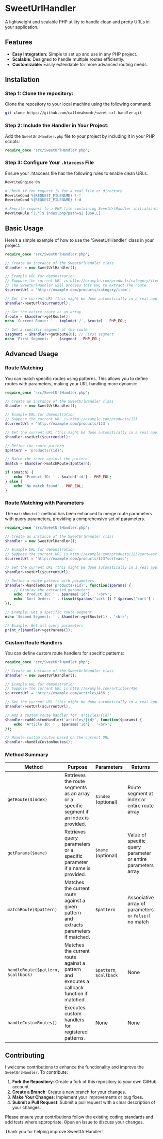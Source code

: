 ![[](frame_generic)](https://github.com/callmeahmedr/sweet-url-handler/blob/e52046ace9deea94607d8d3c1b0a8940164481eb/docs/frame_generic.png)

# SweetUrlHandler

A lightweight and scalable PHP utility to handle clean and pretty URLs in your application.

## Features

- **Easy Integration:** Simple to set up and use in any PHP project.
- **Scalable:** Designed to handle multiple routes efficiently.
- **Customizable:** Easily extendable for more advanced routing needs.

## Installation

### Step 1: Clone the repository:
Clone the repository to your local machine using the following command:
```bash
git clone https://github.com/callmeahmedr/sweet-url-handler.git
```

### Step 2: Include the Handler in Your Project:
Add the `SweetUrlHandler.php` file to your project by including it in your PHP scripts:
```php
require_once 'src/SweetUrlHandler.php';
```

### Step 3: Configure Your `.htaccess` File
Ensure your .htaccess file has the following rules to enable clean URLs:
```apache
RewriteEngine On

# Check if the request is for a real file or directory
RewriteCond %{REQUEST_FILENAME} !-f
RewriteCond %{REQUEST_FILENAME} !-d

# Rewrite request to a PHP file containing SweetUrlHandler initialization (by default it's index.php)
RewriteRule ^(.*)$ index.php?path=$1 [QSA,L]
```

## Basic Usage
Here’s a simple example of how to use the 'SweetUrlHandler' class in your project:
```php
require_once 'src/SweetUrlHandler.php';

// Create an instance of the SweetUrlHandler class
$handler = new SweetUrlHandler();

// Example URL for demonstration
// Suppose the current URL is http://example.com/products/category/item
// The SweetUrlHandler will process this URL to extract the route
$currentUrl = 'http://example.com/products/category/item';

// Set the current URL (this might be done automatically in a real application)
$handler->setUrl($currentUrl);

// Get the entire route as an array
$route = $handler->getRoute();
echo 'Current Route: ' . implode('/', $route) . PHP_EOL;

// Get a specific segment of the route
$segment = $handler->getRoute(0); // First segment
echo 'First Segment: ' . $segment . PHP_EOL;
```

## Advanced Usage
### Route Matching
You can match specific routes using patterns. This allows you to define routes with parameters, making your URL handling more dynamic:
```php
require_once 'src/SweetUrlHandler.php';

// Create an instance of the SweetUrlHandler class
$handler = new SweetUrlHandler();

// Example URL for demonstration
// Suppose the current URL is http://example.com/products/123
$currentUrl = 'http://example.com/products/123';

// Set the current URL (this might be done automatically in a real application)
$handler->setUrl($currentUrl);

// Define the route pattern
$pattern = 'products/{id}';

// Match the route against the pattern
$match = $handler->matchRoute($pattern);

if ($match) {
    echo 'Product ID: ' . $match['id'] . PHP_EOL;
} else {
    echo 'No match found' . PHP_EOL;
}
```

### Route Matching with Parameters
The `matchRoute()` method has been enhanced to merge route parameters with query parameters, providing a comprehensive set of parameters.
```php
require_once 'src/SweetUrlHandler.php';

// Create an instance of the SweetUrlHandler class
$handler = new SweetUrlHandler();

// Example URL for demonstration
// Suppose the current URL is http://example.com/products/123?sort=asc
$currentUrl = 'http://example.com/products/123?sort=asc';

// Set the current URL (this might be done automatically in a real application)
$handler->setUrl($currentUrl);

// Define a route pattern with parameters
$handler->handleRoute('products/{id}', function($params) {
    // Display the extracted parameters
    echo 'Product ID: ' . $params['id'] . '<br>';
    echo 'Sort Order: ' . (isset($params['sort']) ? $params['sort'] : 'not specified') . '<br>';
});

// Example: Get a specific route segment
echo 'Second Segment: ' . $handler->getRoute(1) . '<br>';

// Example: Get all query parameters
print_r($handler->getParams());
```

### Custom Route Handlers
You can define custom route handlers for specific patterns:
```php
require_once 'src/SweetUrlHandler.php';

// Create an instance of the SweetUrlHandler class
$handler = new SweetUrlHandler();

// Example URL for demonstration
// Suppose the current URL is http://example.com/articles/456
$currentUrl = 'http://example.com/articles/456';

// Set the current URL (this might be done automatically in a real application)
$handler->setUrl($currentUrl);

// Add a custom route handler for 'articles/{id}'
$handler->addCustomHandler('articles/{id}', function($params) {
    echo 'Article ID: ' . $params['id'] . '<br>';
});

// Handle custom routes based on the current URL
$handler->handleCustomRoutes();
```

### Method Summary

| Method                     | Purpose                                                                                     | Parameters                | Returns                                               | Usage Example                                                   |
|----------------------------|---------------------------------------------------------------------------------------------|---------------------------|-------------------------------------------------------|-----------------------------------------------------------------|
| `getRoute($index)`         | Retrieves the route segments as an array or a specific segment if an index is provided.    | `$index` (optional)       | Route segment at index or entire route array         | `$route = $handler->getRoute();`<br>`$segment = $handler->getRoute(0);` |
| `getParams($name)`         | Retrieves query parameters or a specific parameter if a name is provided.                  | `$name` (optional)        | Value of specific query parameter or entire parameters array | `$params = $handler->getParams();`<br>`$value = $handler->getParams('sort');` |
| `matchRoute($pattern)`     | Matches the current route against a given pattern and extracts parameters if matched.      | `$pattern`                | Associative array of parameters or `false` if no match | `$match = $handler->matchRoute('products/{id}');`<br>`if ($match) { echo 'Product ID: ' . $match['id']; }` |
| `handleRoute($pattern, $callback)` | Matches the current route against a pattern and executes a callback function if matched. | `$pattern`, `$callback`   | None                                                  | `$handler->handleRoute('products/{id}', function($params) { echo 'Product ID: ' . $params['id']; });` |
| `handleCustomRoutes()`         | Executes custom handlers for registered patterns.    | None  | None | `$handler->handleCustomRoutes();` |

## Contributing
I welcome contributions to enhance the functionality and improve the `SweetUrlHandler`. To contribute:

1. **Fork the Repository**: Create a fork of this repository to your own GitHub account.
2. **Create a Branch**: Create a new branch for your changes.
3. **Make Your Changes**: Implement your improvements or bug fixes.
4. **Submit a Pull Request**: Submit a pull request with a clear description of your changes.

Please ensure your contributions follow the existing coding standards and add tests where appropriate. Open an issue to discuss your changes.

Thank you for helping improve SweetUrlHandler!
